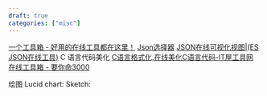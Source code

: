 ```yaml
---
draft: true
categories: ["misc"]
---
```

[一个工具箱 - 好用的在线工具都在这里！](http://www.atoolbox.net/)
[Json选择器](https://xindoo.xyz/json/)
[JSON在线可视化视图|(ES JSON在线工具)](http://www.esjson.com/jsonviewer.html)
C 语言代码美化
[C语言格式化,在线美化C语言代码-IT屋工具网](https://www.itwu.cc/formatc/)
[在线工具箱 - 要你命3000](https://tools.fun/index.html)

绘图
Lucid chart: 
Sketch: 
